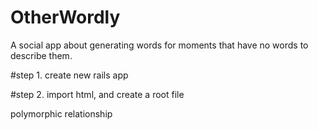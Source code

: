 # OtherWordly
A social app about generating words for moments that have no words to describe them.


#step 1. create new rails app

#step 2. import html, and create a root file 

polymorphic relationship
